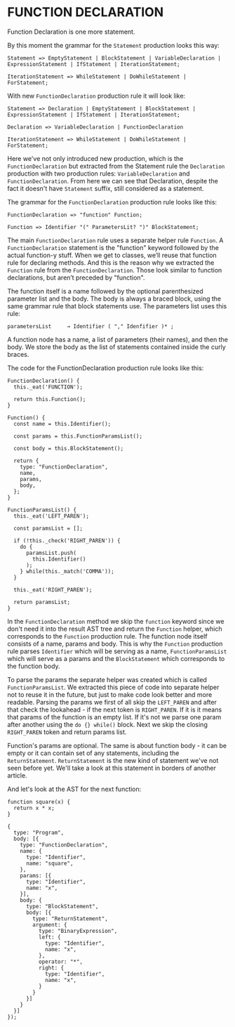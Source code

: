 # FUNCTION DECLARATION

Function Declaration is one more statement.

By this moment the grammar for the `Statement` production looks this way:

```
Statement => EmptyStatement | BlockStatement | VariableDeclaration | ExpressionStatement | IfStatement | IterationStatement;

IterationStatement => WhileStatement | DoWhileStatement | ForStatement;
```

With new `FunctionDeclaration` production rule it will look like:

```
Statement => Declaration | EmptyStatement | BlockStatement | ExpressionStatement | IfStatement | IterationStatement;

Declaration => VariableDeclaration | FunctionDeclaration

IterationStatement => WhileStatement | DoWhileStatement | ForStatement;
```

Here we've not only introduced new production, which is the `FunctionDeclaration` but extracted from the Statement rule the `Declaration` production with two production rules: `VariableDeclaration` and `FunctionDeclaration`. From here we can see that Declaration, despite the fact it doesn't have `Statement` suffix, still considered as a statement.

The grammar for the `FunctionDeclaration` production rule looks like this:

```
FunctionDeclaration => "function" Function;

Function => Identifier "(" ParametersLit? ")" BlockStatement;
```

The main `FunctionDeclaration` rule uses a separate helper rule `Function`. A `FunctionDeclaration` statement is the "function" keyword followed by the actual function-y stuff. When we get to classes, we’ll reuse that function rule for declaring methods. And this is the reason why we extracted the `Function` rule from the `FunctionDeclaration`. Those look similar to function declarations, but aren’t preceded by "function".

The function itself is a name followed by the optional parenthesized parameter list and the body. The body is always a braced block, using the same grammar rule that block statements use. The parameters list uses this rule:

```
parametersList     → Identifier ( "," Idenfifier )* ;
```

A function node has a name, a list of parameters (their names), and then the body. We store the body as the list of statements contained inside the curly braces.

The code for the FunctionDeclaration production rule looks like this:

```
FunctionDeclaration() {                                                      
  this._eat('FUNCTION');                                                     
                                                                               
  return this.Function();                                                    
} 

Function() {                                                                 
  const name = this.Identifier();                                            
                                                                               
  const params = this.FunctionParamsList();                                  
                                                                               
  const body = this.BlockStatement();                                        
                                                                               
  return {                                                                   
    type: "FunctionDeclaration",                                             
    name,                                                                    
    params,                                                                  
    body,
  };
}

FunctionParamsList() {                                                       
  this._eat('LEFT_PAREN');                                                   
                                                                               
  const paramsList = [];                                                     
                                                                               
  if (!this._check('RIGHT_PAREN')) {                                         
    do {                                                                     
      paramsList.push(                                                       
        this.Identifier()                                                    
      );                                                                     
    } while(this._match('COMMA'));                                           
  }                                                                          
                                                                               
  this._eat('RIGHT_PAREN');                                                  
                                                                               
  return paramsList;                                                         
} 
```

In the `FunctionDeclaration` method we skip the `function` keyword since we don't need it into the result AST tree and return the `Function` helper, which corresponds to the `Function` production rule.
The function node itself consists of a name, params and body. This is why the `Function` production rule parses `Identifier` which will be serving as a name, `FunctionParamsList` which will serve as a params and the `BlockStatement` which corresponds to the function body.

To parse the params the separate helper was created which is called `FunctionParamsList`. We extracted this piece of code into separate helper not to reuse it in the future, but just to make code look better and more readable. Parsing the params we first of all skip the `LEFT_PAREN` and after that check the lookahead - if the next token is `RIGHT_PAREN`. If it is it means that params of the function is an empty list. If it's not we parse one param after another using the `do {} while()` block. Next we skip the closing `RIGHT_PAREN` token and return params list.

Function's params are optional. The same is about function body - it can be empty or it can contain set of any statements, including the `ReturnStatement`. `ReturnStatement` is the new kind of statement we've not seen before yet. We'll take a look at this statement in borders of another article.

And let's look at the AST for the next function:

```
function square(x) {
  return x * x;
}
```

```
{
  type: "Program",
  body: [{
    type: "FunctionDeclaration",
    name: {
      type: "Identifier",
      name: "square",
    },
    params: [{
      type: "Identifier",
      name: "x",
    }],
    body: {
      type: "BlockStatement",
      body: [{
        type: "ReturnStatement",
        argument: {
          type: "BinaryExpression",
          left: {
            type: "Identifier",
            name: "x",
          },
          operator: "*",
          right: {
            type: "Identifier",
            name: "x",
          }
        }
      }]
    }
  }]
});
```
